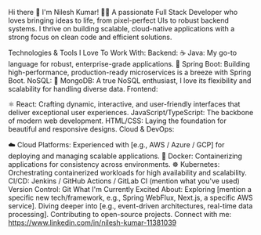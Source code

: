 Hi there 👋 I'm Nilesh Kumar!
👨‍💻 A passionate Full Stack Developer who loves bringing ideas to life, from pixel-perfect UIs to robust backend systems.
I thrive on building scalable, cloud-native applications with a strong focus on clean code and efficient solutions.

Technologies & Tools I Love To Work With:
Backend:
☕ Java: My go-to language for robust, enterprise-grade applications.
🍃 Spring Boot: Building high-performance, production-ready microservices is a breeze with Spring Boot.
NoSQL: 🌿 MongoDB: A true NoSQL enthusiast, I love its flexibility and scalability for handling diverse data.
Frontend:

⚛️ React: Crafting dynamic, interactive, and user-friendly interfaces that deliver exceptional user experiences.
JavaScript/TypeScript: The backbone of modern web development.
HTML/CSS: Laying the foundation for beautiful and responsive designs.
Cloud & DevOps:

☁️ Cloud Platforms: Experienced with [e.g., AWS / Azure / GCP] for deploying and managing scalable applications.
🐳 Docker: Containerizing applications for consistency across environments.
☸️ Kubernetes: Orchestrating containerized workloads for high availability and scalability.
CI/CD: Jenkins / GitHub Actions / GitLab CI (mention what you've used)
Version Control: Git
What I'm Currently Excited About:
Exploring [mention a specific new tech/framework, e.g., Spring WebFlux, Next.js, a specific AWS service].
Diving deeper into [e.g., event-driven architectures, real-time data processing].
Contributing to open-source projects.
Connect with me:
https://www.linkedin.com/in/nilesh-kumar-11381039
